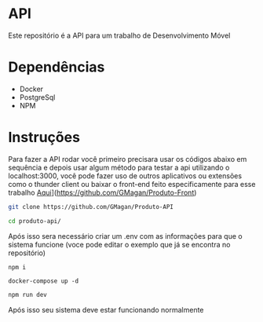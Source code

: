 # API

Este repositório é a API para um trabalho de Desenvolvimento Móvel

# Dependências
- Docker
- PostgreSql
- NPM

# Instruções

Para fazer a API rodar você primeiro precisara usar os códigos abaixo em sequência e depois usar algum método para testar a api utilizando o localhost:3000, você pode fazer uso de outros aplicativos ou extensões como o thunder client ou baixar o front-end feito especificamente para esse trabalho [Aqui]([https://flutter.dev/)](https://github.com/GMagan/Produto-Front)

```bash 
git clone https://github.com/GMagan/Produto-API
```

```bash
cd produto-api/
```

Após isso sera necessário criar um .env com as informações para que o sistema funcione (voce pode editar o exemplo que já se encontra no repositório)

```bash
npm i
```

```
docker-compose up -d
```

```bash
npm run dev
```

Após isso seu sistema deve estar funcionando normalmente
